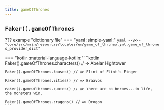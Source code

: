 ```yaml
---
title: gameOfThrones
---
```


## `Faker().gameOfThrones`

??? example "dictionary file"
    === "yaml :simple-yaml:"
        ```yaml
        --8<-- "core/src/main/resources/locales/en/game_of_thrones.yml:game_of_thrones_provider_dict"
        ```

=== "kotlin :material-language-kotlin:"
    ```kotlin
    Faker().gameOfThrones.characters() // => Abelar Hightower

    Faker().gameOfThrones.houses() // => Flint of Flint's Finger

    Faker().gameOfThrones.cities() // => Braavos

    Faker().gameOfThrones.quotes() // => There are no heroes...in life, the monsters win.

    Faker().gameOfThrones.dragons() // => Drogon
    ```
